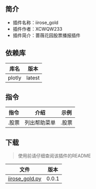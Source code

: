 ## 简介
- 插件名称：iirose_gold
- 插件作者：XCWQW233
- 插件简介：蔷薇花园股票播报插件

## 依赖库
| 库名     | 版本     |
|--------|--------|
| plotly | latest |

## 指令

| 指令  | 介绍     | 示例  |
|-----|--------|-----|
| .股票 | 列出帮助菜单 | .股票 |

## 下载

> 使用前请仔细查阅该插件的README

| 文件                 | 版本    |
|--------------------|-------|
| [iirose_gold.py](data/iirose_example.py) | 0.0.1 |
